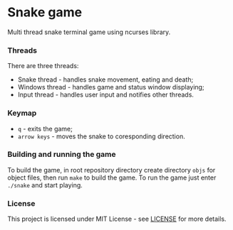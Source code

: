 # Snake game

Multi thread snake terminal game using ncurses library.

### Threads

There are three threads:
* Snake thread - handles snake movement, eating and death;
* Windows thread - handles game and status window displaying;
* Input thread - handles user input and notifies other threads.

### Keymap

* `q` - exits the game;
* `arrow keys` - moves the snake to coresponding direction.

### Building and running the game

To build the game, in root repository directory create directory `objs` for object files,
then run `make` to build the game.
To run the game just enter `./snake` and start playing.

### License

This project is licensed under MIT License - see [LICENSE](LICENSE) for more details.
